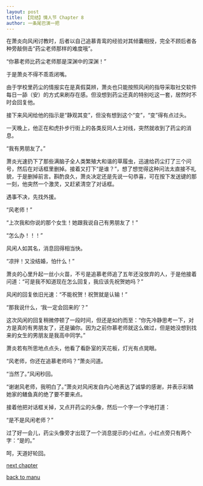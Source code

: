 ```yaml
---
layout: post
title: 【完结】情人节 Chapter 8
author: 一条尾巴演一把
---
```




在萧炎向风闲讨教时，后者以自己追慕青鸾的经验对其倾囊相授，完全不顾后者各种旁敲侧击“药尘老师那样的难度哦”。

“你慕老师比药尘老师那是深渊中的深渊！”

于是萧炎不得不乖乖闭嘴。

由于学校里药尘的情报实在是真假莫辨，萧炎也只能按照风闲的指导采取社交软件每日一舔（安）的方式来刷存在感。但没想到药尘还真的特别吃这一套，居然时不时会回复他。

接下来风闲给他的指示是“静观其变”，但没有想到这个“变”，“变”得有点过头。



一天晚上，他正在和虎扑步行街上的各类反同人士对线，突然就收到了药尘的消息。

“我有男朋友了。”

萧炎光速扔下了那些满脑子全人类繁殖大和谐的草履虫，迅速给药尘打了三个问号，然后在对话框里删掉。接着又打下“是谁？”，想了想觉得这种问法太直接不礼貌，于是删掉前言。斟酌良久，萧炎决定还是先说一句恭喜，可在按下发送键的那一刻，他突然一个激灵，又赶紧清空了对话框。

遇事不决，先找外援。



“风老师！”

“上次我和你说的那个女生！她跟我说自己有男朋友了！”

“怎么办！！！”

风闲人如其名，消息回得相当快。

“凉拌！又没结婚，怕什么！”

萧炎的心里升起一丝小火苗，不亏是追慕老师追了五年还没放弃的人，于是他接着问道：“可是我不知道现在怎么回复，我应该先祝贺她吗？”

风闲的回复依旧光速：“不能祝贺！祝贺就是认输！”

“那我说什么，‘我一定会回来的’？”

这次风闲的回复稍微停顿了一段时间，但还是如约而至：“你先冷静思考一下，对方是真的有男朋友了，还是骗你。因为之前你慕老师就这么做过，但是她没想到找来的女生的男朋友是我高中同学。”

萧炎若有所思地点点头，他看了看卧室的天花板，灯光有点晃眼。

“风老师，你还在追慕老师吗？”萧炎问道。

“当然了。”风闲秒回。

“谢谢风老师，我明白了。”萧炎对风闲发自内心地表达了诚挚的感谢，并表示彩鳞她家的鳝鱼真的绝了要不要来点。

接着他把对话框关掉，又点开药尘的头像，然后一个字一个字地打道：

“是不是风闲老师？”

过了好一会儿，药尘头像旁才出现了一个消息提示的小红点，小红点旁只有两个字：“是的。”

呵，天道好轮回。

[next chapter](https://allforyanchen.github.io/2020/07/18/post-22-chapter-9.html)

[back to manu](https://allforyanchen.github.io/2020/07/18/post-22.html)
